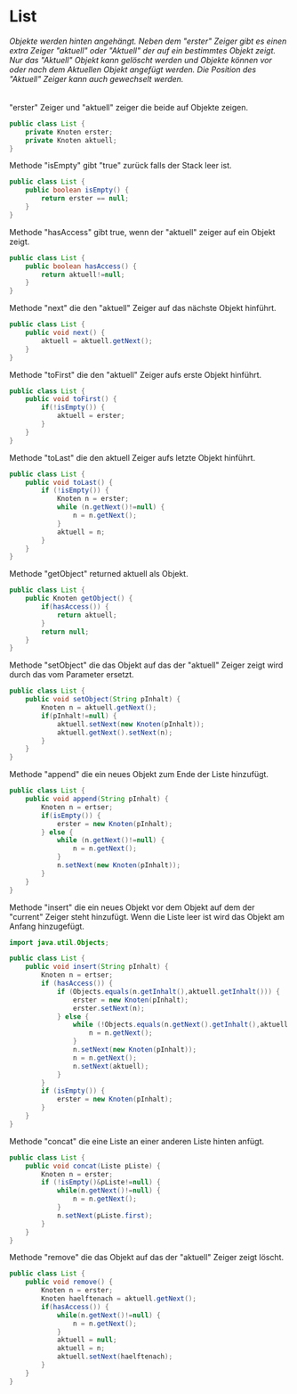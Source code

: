 # List
*Objekte werden hinten angehängt. Neben dem "erster" Zeiger gibt es einen extra Zeiger "aktuell" oder "Aktuell" der auf ein bestimmtes Objekt zeigt. Nur das "Aktuell" Objekt kann gelöscht werden und Objekte können vor oder nach dem Aktuellen Objekt angefügt werden. Die Position des "Aktuell" Zeiger kann auch gewechselt werden.*
\
\
\
"erster" Zeiger und "aktuell" zeiger die beide auf Objekte zeigen.
```Java
public class List {
    private Knoten erster;
    private Knoten aktuell;
}
```
Methode "isEmpty" gibt "true" zurück falls der Stack leer ist.
```Java
public class List {
    public boolean isEmpty() {
        return erster == null;
    }
}
```
Methode "hasAccess" gibt true, wenn der "aktuell" zeiger auf ein Objekt zeigt.
```Java
public class List {
    public boolean hasAccess() {
        return aktuell!=null;
    }
}
```
Methode "next" die den "aktuell" Zeiger auf das nächste Objekt hinführt.
```Java
public class List {
    public void next() {
        aktuell = aktuell.getNext();
    }
}
```
Methode "toFirst" die den "aktuell" Zeiger aufs erste Objekt hinführt.
```Java
public class List {
    public void toFirst() {
        if(!isEmpty()) {
            aktuell = erster;
        }
    }
}
```
Methode "toLast" die den aktuell Zeiger aufs letzte Objekt hinführt.
```Java
public class List {
    public void toLast() {
        if (!isEmpty()) {
            Knoten n = erster;
            while (n.getNext()!=null) {
                n = n.getNext();
            }
            aktuell = n;
        }
    }
}
```
Methode "getObject" returned aktuell als Objekt.
```Java
public class List {
    public Knoten getObject() {
        if(hasAccess()) {
            return aktuell;
        }
        return null;
    }
}
```
Methode "setObject" die das Objekt auf das der "aktuell" Zeiger zeigt wird durch das vom Parameter ersetzt.
```Java
public class List {
    public void setObject(String pInhalt) {
        Knoten n = aktuell.getNext();
        if(pInhalt!=null) {
            aktuell.setNext(new Knoten(pInhalt));
            aktuell.getNext().setNext(n);
        }
    }
}
```
Methode "append" die ein neues Objekt zum Ende der Liste hinzufügt.
```java
public class List {
    public void append(String pInhalt) {
        Knoten n = ertser;
        if(isEmpty()) {
            erster = new Knoten(pInhalt);
        } else {
            while (n.getNext()!=null) {
                n = n.getNext();
            }
            n.setNext(new Knoten(pInhalt));
        }
    }
}
```
Methode "insert" die ein neues Objekt vor dem Objekt auf dem der "current" Zeiger steht hinzufügt. Wenn die Liste leer ist wird das Objekt am Anfang hinzugefügt.

```Java
import java.util.Objects;

public class List {
    public void insert(String pInhalt) {
        Knoten n = ertser;
        if (hasAccess()) {
            if (Objects.equals(n.getInhalt(),aktuell.getInhalt())) {
                erster = new Knoten(pInhalt);
                erster.setNext(n);
            } else {
                while (!Objects.equals(n.getNext().getInhalt(),aktuell.getInhalt())) {
                    n = n.getNext();
                }
                n.setNext(new Knoten(pInhalt));
                n = n.getNext();
                n.setNext(aktuell);
            }
        }
        if (isEmpty()) {
            erster = new Knoten(pInhalt);
        }
    }
}
```
Methode "concat" die eine Liste an einer anderen Liste hinten anfügt.
```Java
public class List {
    public void concat(Liste pListe) {
        Knoten n = erster;
        if (!isEmpty()&pListe!=null) {
            while(n.getNext()!=null) {
                n = n.getNext();
            }
            n.setNext(pListe.first);
        }
    }
}
```
Methode "remove" die das Objekt auf das der "aktuell" Zeiger zeigt löscht. 
```Java
public class List {
    public void remove() {
        Knoten n = erster;
        Knoten haelftenach = aktuell.getNext();
        if(hasAccess()) {
            while(n.getNext()!=null) {
                n = n.getNext();
            }
            aktuell = null;
            aktuell = n;
            aktuell.setNext(haelftenach);
        }
    }
}
```
